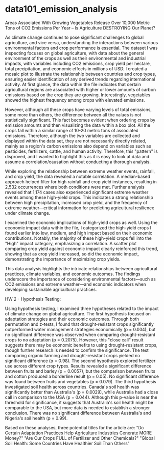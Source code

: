 # data101_emission_analysis

Areas Associated With Growing Vegetables Release Over 10,000 Metric Tons of CO2 Emissions Per Year – Is Agriculture DESTROYING Our Planet?

As climate change continues to pose significant challenges to global agriculture, and vice versa, understanding the interactions between various environmental factors and crop performance is essential. The dataset I was inspecting focuses on global agriculture, with data about the general environment of the crops as well as their environmental and industrial impacts, with variables including CO2 emissions, crop yield per hectare, total precipitation, and economic effects in millions of USD. I created a mosaic plot to illustrate the relationship between countries and crop types, ensuring easier identification of any derived trends regarding international activity. 
At first glance, the data within the file indicates that certain agricultural regions are associated with higher or lower amounts of carbon emissions based on the crop they are growing. Interestingly, vegetables showed the highest frequency among crops with elevated emissions.

However, although all these crops have varying levels of total emissions, some more than others, the difference between all the values is not statistically significant. This fact becomes evident when ordering crops by emission amounts and then visualizing the data within a box plot. All the crops fall within a similar range of 10-20 metric tons of associated emissions. Therefore, although the two variables are collected and displayed within the data set, they are not necessarily directly related, mainly as a region's carbon emissions also depend on variables such as pesticides, fertilizers, cattle, and human activity. Therefore, this "pattern" is disproved, and I wanted to highlight this as it is easy to look at data and assume a correlation/causation without conducting a thorough analysis. 

While exploring the relationship between extreme weather events, rainfall, and crop yield, the data revealed a notable correlation. A median-based approach helped filter for high rainfall and crop yield instances, resulting in 2,532 occurrences where both conditions were met. Further analysis revealed that 1,174 cases also experienced significant extreme weather events among these high-yield crops. This indicates a strong relationship between high precipitation, increased crop yield, and the frequency of extreme weather—critical information for predicting agricultural resilience under climate change.

I examined the economic implications of high-yield crops as well. Using the economic impact data within the file, I categorized the high-yield crops I found earlier into low, medium, and high impact based on their economic contributions. Notably, the majority of these high-yield crops fell into the "High" impact category, emphasizing a correlation. 
A scatter plot comparing crop yield against economic impact clearly reinforced this trend, showing that as crop yield increased, so did the economic impact, demonstrating the importance of maximizing crop yields. 

This data analysis highlights the intricate relationships between agricultural practices, climate variables, and economic outcomes. The findings underscore the importance of considering environmental factors—such as CO2 emissions and extreme weather—and economic indicators when developing sustainable agricultural practices.




HW 2 - Hypothesis Testing:

Using hypothesis testing, I examined three hypotheses related to the impact of climate change on global agriculture. 
The first hypothesis focused on adaptation strategies and their economic outcomes. Through both permutation and z-tests, I found that drought-resistant crops significantly outperformed water management strategies economically (p = 0.004), but no significant difference was observed when comparing drought-resistant crops to no adaptation (p = 0.2075). However, this "close call" result suggests there may be economic benefits to using drought-resistant crops, though further research is needed to confirm the significance. The test comparing organic farming and drought-resistant crops yielded no significant difference (p = 0.98).
The second hypothesis explored fertilizer use across different crop types. Results revealed a significant difference between fruits and barley (p = 0.0057), but the comparison between fruits and cotton produced a borderline result (p = 0.05). No significant difference was found between fruits and vegetables (p = 0.079).
The third hypothesis investigated soil health across countries. Canada's soil health was significantly better than Australia's (p = 0.0029), while Australia had a close call in comparison to the USA (p = 0.044). Although this p-value is near the threshold for significance, it suggests that Australia's soil health might be comparable to the USA, but more data is needed to establish a stronger conclusion. There was no significant difference between Australia's and Nigeria's soil health (p = 0.99).

Based on these analyses, three potential titles for the article are:
"Do Certain Adaptation Practices Help Agriculture Industries Generate MORE Money?"
"Are Our Crops FULL of Fertilizer and Other Chemicals?"
"Global Soil Health: Some Countries Have Healthier Soil Than Others"



